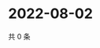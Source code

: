 # 2022-08-02

共 0 条

<!-- BEGIN WEIBO -->
<!-- 最后更新时间 Tue Aug 02 2022 00:23:14 GMT+0800 (China Standard Time) -->

<!-- END WEIBO -->
